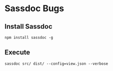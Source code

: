 # Sassdoc Bugs

## Install Sassdoc

```npm install sassdoc -g```

## Execute

```sassdoc src/ dist/ --config=view.json --verbose```